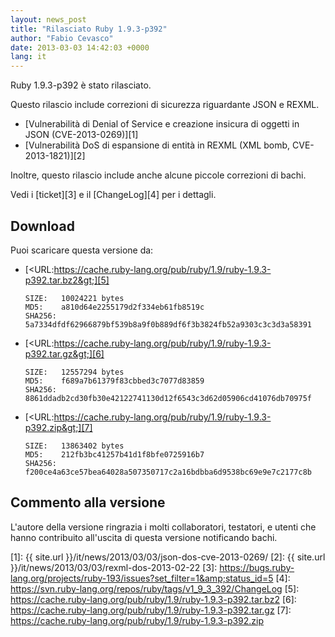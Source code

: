 ```yaml
---
layout: news_post
title: "Rilasciato Ruby 1.9.3-p392"
author: "Fabio Cevasco"
date: 2013-03-03 14:42:03 +0000
lang: it
---
```


Ruby 1.9.3-p392 è stato rilasciato.

Questo rilascio include correzioni di sicurezza riguardante JSON e REXML.

* [Vulnerabilità di Denial of Service e creazione insicura di oggetti in JSON
  (CVE-2013-0269)][1]
* [Vulnerabilità DoS di espansione di entità in REXML (XML bomb,
  CVE-2013-1821)][2]

Inoltre, questo rilascio include anche alcune piccole correzioni di
bachi.

Vedi i [ticket][3] e il [ChangeLog][4] per i dettagli.

## Download

Puoi scaricare questa versione da:

* [&lt;URL:https://cache.ruby-lang.org/pub/ruby/1.9/ruby-1.9.3-p392.tar.bz2&gt;][5]

      SIZE:   10024221 bytes
      MD5:    a810d64e2255179d2f334eb61fb8519c
      SHA256: 5a7334dfdf62966879bf539b8a9f0b889df6f3b3824fb52a9303c3c3d3a58391

* [&lt;URL:https://cache.ruby-lang.org/pub/ruby/1.9/ruby-1.9.3-p392.tar.gz&gt;][6]

      SIZE:   12557294 bytes
      MD5:    f689a7b61379f83cbbed3c7077d83859
      SHA256: 8861ddadb2cd30fb30e42122741130d12f6543c3d62d05906cd41076db70975f

* [&lt;URL:https://cache.ruby-lang.org/pub/ruby/1.9/ruby-1.9.3-p392.zip&gt;][7]

      SIZE:   13863402 bytes
      MD5:    212fb3bc41257b41d1f8bfe0725916b7
      SHA256: f200ce4a63ce57bea64028a507350717c2a16bdbba6d9538bc69e9e7c2177c8b

## Commento alla versione

L\'autore della versione ringrazia i molti collaboratori, testatori, e
utenti che hanno contribuito all\'uscita di questa versione notificando
bachi.



[1]: {{ site.url }}/it/news/2013/03/03/json-dos-cve-2013-0269/
[2]: {{ site.url }}/it/news/2013/03/03/rexml-dos-2013-02-22
[3]: https://bugs.ruby-lang.org/projects/ruby-193/issues?set_filter=1&amp;status_id=5
[4]: https://svn.ruby-lang.org/repos/ruby/tags/v1_9_3_392/ChangeLog
[5]: https://cache.ruby-lang.org/pub/ruby/1.9/ruby-1.9.3-p392.tar.bz2
[6]: https://cache.ruby-lang.org/pub/ruby/1.9/ruby-1.9.3-p392.tar.gz
[7]: https://cache.ruby-lang.org/pub/ruby/1.9/ruby-1.9.3-p392.zip

